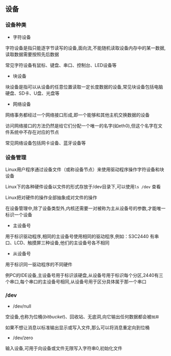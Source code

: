 <!--
 * @Description: 
 * @Version: 1.0
 * @Author: DaLao
 * @Email: dalao_li@163.com
 * @Date: 2021-09-10 09:30:33
 * @LastEditors: dalao
 * @LastEditTime: 2022-04-21 23:06:36
-->

## 设备


### 设备种类


- 字符设备

字符设备是指只能逐字节读写的设备,面向流,不能随机读取设备内存中的某一数据,读取数据需要按照先后数据

常见字符设备有鼠标、键盘、串口、控制台、LED设备等


- 块设备

块设备是指可以从设备的任意位置读取一定长度数据的设备,常见块设备包括电脑硬盘、SD卡、U盘、光盘等


- 网络设备

网络事务都经过一个网络接口形成,即一个能够和其他主机交换数据的设备

访问网络接口的方法仍然是给它们分配一个唯一的名字(如eth0),但这个名字在文件系统中不存在对应的节点

常见网络设备包括网卡设备、蓝牙设备等



### 设备管理


Linux用户程序通过设备文件（或称设备节点）来使用驱动程序操作字符设备和块设备

Linux下的各种硬件设备以文件的形式存放于/dev目录下,可以使用`ls /dev` 查看

Linux把对硬件的操作全部抽象成对文件的操作

在设备管理中,除了设备类型外,内核还需要一对被称为主从设备号的参数,才能唯一标识一个设备


- 主设备号

用于标识驱动程序,相同的主设备号使用相同的驱动程序,例如：S3C2440 有串口、LCD、触摸屏三种设备,他们的主设备号各不相同


- 从设备号

用于标识同一驱动程序的不同硬件

例PC的IDE设备,主设备号用于标识该硬盘,从设备号用于标识每个分区,2440有三个串口,每个串口的主设备号相同,从设备号用于区分具体属于那一个串口



### /dev


- /dev/null


空设备,也称为位桶($bit bucket$)、回收站、无底洞,向它输出任何数据都会被`抛弃`

如果不想让消息以标准输出显示或写入文件,那么可以将消息重定向到位桶


- /dev/zero


输入设备,可用于向设备或文件无限写入字符串0,初始化文件